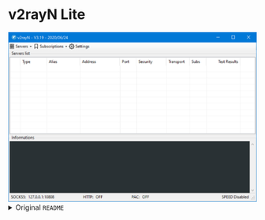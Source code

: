 # v2rayN Lite

<img src="lite.png" alt="lite" width="748px">

<details>
<summary>Original <code>README</code></summary>
# v2rayN

### How to use
- If you are newbie please download v2rayN-Core.zip from releases
- Otherwise please download v2rayN.zip (Also need to download v2ray core in the same folder)
- Run v2rayN.exe

### Requirements  
- Microsoft [.NET Framework 4.6](https://docs.microsoft.com/zh-cn/dotnet/framework/install/guide-for-developers) or higher
- Project V core [https://github.com/v2fly/v2ray-core/releases](https://github.com/v2fly/v2ray-core/releases)
</details>
